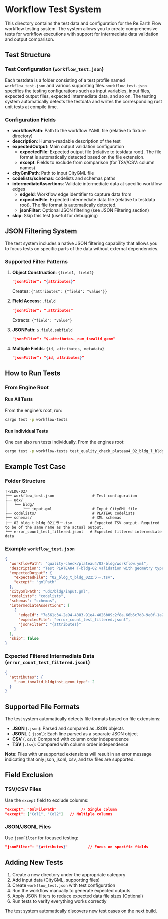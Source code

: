# Workflow Test System

This directory contains the test data and configuration for the Re:Earth Flow workflow testing system. The system allows you to create comprehensive tests for workflow executions with support for intermediate data validation and output comparison.

## Test Structure

### Test Configuration (`workflow_test.json`)

Each testdata is a folder consisting of a test profile named `workflow_test.json` and various supporting files. `workflow_test.json` specifies the testing configurations such as input variables, input files, expected output files, expected intermediate data, and so on. The testing system automatically detects the testdata and writes the corresponding rust unit tests at compile time.

### Configuration Fields

- **workflowPath**: Path to the workflow YAML file (relative to fixture directory)
- **description**: Human-readable description of the test
- **expectedOutput**: Main output validation configuration
  - **expectedFile**: Expected output file (relative to testdata root). The file format is automatically detected based on the file extension.
  - **except**: Fields to exclude from comparison (for TSV/CSV: column names)
- **cityGmlPath**: Path to input CityGML file
- **codelists/schemas**: codelists and schemas paths
- **intermediateAssertions**: Validate intermediate data at specific workflow edges
  - **edgeId**: Workflow edge identifier to capture data from
  - **expectedFile**: Expected intermediate data file (relative to testdata root). The file format is automatically detected.
  - **jsonFilter**: Optional JSON filtering (see JSON Filtering section)
- **skip**: Skip this test (useful for debugging)

## JSON Filtering System

The test system includes a native JSON filtering capability that allows you to focus tests on specific parts of the data without external dependencies.

### Supported Filter Patterns

1. **Object Construction**: `{field1, field2}`
   ```json
   "jsonFilter": "{attributes}"
   ```
   Creates: `{"attributes": {"field": "value"}}`

2. **Field Access**: `.field`
   ```json
   "jsonFilter": ".attributes"
   ```
   Extracts: `{"field": "value"}`

3. **JSONPath**: `$.field.subfield`
   ```json
   "jsonFilter": "$.attributes._num_invalid_geom"
   ```

4. **Multiple Fields**: `{id, attributes, metadata}`
   ```json
   "jsonFilter": "{id, attributes}"
   ```

## How to Run Tests

### From Engine Root

#### Run All Tests
From the engine's root, run:
```bash
cargo test -p workflow-tests
```

#### Run Individual Tests
One can also run tests individually. From the engines root:
```bash
cargo test -p workflow-tests test_quality_check_plateau4_02_bldg_l_bldg_06
```

## Example Test Case

### Folder Structure
```
T-BLDG-02/
├── workflow_test.json                 # Test configuration
├── udx/
│   └── bldg/
│       └── input.gml                  # Input CityGML file
├── codelists/                         # PLATEAU codelists
├── schemas/                           # XML schemas
├── 02_bldg_t_bldg_02エラー.tsv        # Expected TSV output. Required to be of the same name as the actual output.
└── error_count_test_filtered.jsonl   # Expected filtered intermediate data
```

### Example `workflow_test.json`
```json
{
  "workflowPath": "quality-check/plateau4/02-bldg/workflow.yml",
  "description": "Test PLATEAU4 T-bldg-02 validation with geometry type errors",
  "expectedOutput": {
    "expectedFile": "02_bldg_t_bldg_02エラー.tsv",
    "except": "gmlPath"
  },
  "cityGmlPath": "udx/bldg/input.gml",
  "codelists": "codelists",
  "schemas": "schemas",
  "intermediateAssertions": [
    {
      "edgeId": "7a561c34-2e94-4883-91e4-4026b09c2f8a.66b6c7d8-9e0f-1a2b-3c4d-5e6f7a8b9c0d",
      "expectedFile": "error_count_test_filtered.jsonl",
      "jsonFilter": "{attributes}"
    }
  ],
  "skip": false
}
```

### Expected Filtered Intermediate Data (`error_count_test_filtered.jsonl`)
```json
{
  "attributes": {
    "_num_invalid_bldginst_geom_type": 2
  }
}
```

## Supported File Formats

The test system automatically detects file formats based on file extensions:
- **JSON** (`.json`): Parsed and compared as JSON objects
- **JSONL** (`.jsonl`): Each line parsed as a separate JSON object
- **CSV** (`.csv`): Compared with column order independence
- **TSV** (`.tsv`): Compared with column order independence

**Note**: Files with unsupported extensions will result in an error message indicating that only json, jsonl, csv, and tsv files are supported.

## Field Exclusion

### TSV/CSV Files
Use the `except` field to exclude columns:
```json
"except": "GmlFilePath"           // Single column
"except": ["Col1", "Col2"]   // Multiple columns
```

### JSON/JSONL Files
Use `jsonFilter` for focused testing:
```json
"jsonFilter": "{attributes}"         // Focus on specific fields
```

## Adding New Tests

1. Create a new directory under the appropriate category
2. Add input data (CityGML, supporting files)
3. Create `workflow_test.json` with test configuration
4. Run the workflow manually to generate expected outputs
5. Apply JSON filters to reduce expected data file sizes (Optional)
6. Run tests to verify everything works correctly

The test system automatically discovers new test cases on the next build.